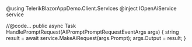 @using TelerikBlazorAppDemo.Client.Services
@inject IOpenAiService service

//@code...
    public async Task HandlePromptRequest(AIPromptPromptRequestEventArgs args)
    {
        string result = await service.MakeAiRequest(args.Prompt);
        args.Output = result;
    }